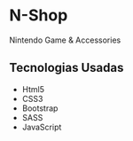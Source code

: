 <h1>N-Shop</h1>
<P>Nintendo Game & Accessories</P>

<h2>Tecnologias Usadas</h2>
<ul>
<li>Html5</li>
<li>CSS3</li>
<li>Bootstrap </li>
<li>SASS </li>
<li>JavaScript</li>
</ul>